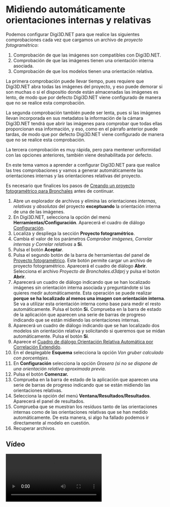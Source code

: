 # Midiendo automáticamente orientaciones internas y relativas

Podemos configurar Digi3D.NET para que realice las siguientes comprobaciones cada vez que cargamos un archivo de _proyecto fotogramétrico_:

1. Comprobación de que las imágenes son compatibles con Digi3D.NET.
2. Comprobación de que las imágenes tienen una orientación interna asociada.
3. Comprobación de que los modelos tienen una orientación relativa.

La primera comprobación puede llevar tiempo, pues requiere que Digi3D.NET abra todas las imágenes del proyecto, y eso puede demorar si son muchas o si el dispositio donde están almacenadas las imágenes es lento, de modo que por defecto Digi3D.NET viene configurado de manera que no se realice esta comprobación.

La segunda comprobación también puede ser lenta, pues si las imágenes llevan incorporada en sus metadatos la información de la cámara Digi3D.NET tendrá que abrir las imágenes para comprobar que todas ellas proporcionan esa información, y eso, como en el párrafo anterior puede tardas, de modo que por defecto Digi3D.NET viene configurado de manera que no se realice esta comprobación.

La tercera comprobación es muy rápida, pero para mentener uniformidad con las opciones anteriores, también viene deshabilitada por defecto.

En este tema vamos a aprender a configurar Digi3D.NET para que realice las tres comprobaciones y vamos a generar automáticamente las orientaciones internas y las orientaciones relativas del proyecto.

Es necesario que finalices los pasos de [Creando un proyecto fotogramétrico para Bronchales](/digi3d-net/primeros-pasos/comenzando-a-utilizar-digi3d.net/comenzando-con-la-ventana-fotogrametrica/sensor-camara-conica/proyectos-de-proyecto-fotogrametrico/CreandoUnProyectoFotogrametricoParaBronchales.html) antes de continuar.

1. Abre un explorador de archivos y elimina las orientaciones _internas_, _relativas_ y _absolutas_ del proyecto **exceptuando** la orientación interna de una de las imágenes.
2. En Digi3D.NET, selecciona la opción del menú **Herramientas/Configuración**. Aparecerá el cuadro de diálogo [Configuración](/digi3d-net/primeros-pasos/comenzando-a-utilizar-digi3d.net/comenzando-con-la-ventana-fotogrametrica/sensor-camara-conica/proyectos-de-proyecto-fotogrametrico/CuadroDeDialogoConfiguracion.html).
3. Localiza y despliega la sección **Proyecto fotogramétrico**.
4. Cambia el valor de los parámetros _Comprobar imágenes, Correlar internas y Correlar relativas_ a **Si**.
5. Pulsa el botón **Aceptar**.
6. Pulsa el segundo botón de la barra de herramientas del panel de [Proyecto fotogramétrico](/digi3d-net/primeros-pasos/comenzando-a-utilizar-digi3d.net/comenzando-con-la-ventana-fotogrametrica/sensor-camara-conica/proyectos-de-proyecto-fotogrametrico/PanelProyectoFotogrametrico.html). Este botón permite cargar un archivo de proyecto fotogramétrico. Aparecerá el cuadro de diálogo **Abrir**. Selecciona el archivo _Proyecto de Bronchales.d3dprj_ y pulsa el botón **Abrir**.
7. Aparecerá un cuadro de diálogo indicando que se han localizado imágenes sin orientación interna asociada y preguntándote si las quieres medir automáticamente. Esta operación se puede realizar **porque se ha localizado al menos una imagen con orientación interna**. Se va a utilizar esta orientación interna como base para medir el resto automáticamente. Pulsa el botón **Si.** Comprueba en la barra de estado de la aplicación que aparecen una serie de barras de progreso indicando que se están midiendo las orientaciones internas.
8. Aparecerá un cuadro de diálogo indicando que se han localizado dos modelos sin orientación relativa y solicitando si queremos que se midan automáticamente. Pulsa el botón **Sí**.
9. Aparece el [Cuadro de diálogo Orientación Relativa Automática por Correlación Extendido](/digi3d-net/primeros-pasos/comenzando-a-utilizar-digi3d.net/comenzando-con-la-ventana-fotogrametrica/sensor-camara-conica/proyectos-de-proyecto-fotogrametrico/CuadroDeDialogoOrientacionRelativaAutomaticaPorCorrelacionExtendido.html).
10. En el desplegable **Esquema** selecciona la opción _Von gruber calculado con porcentajes_.
11. En **Configuración** selecciona la opción _Grosera \(si no se dispone de una orientación relativa aproximada previa_.
12. Pulsa el botón **Comenzar.**
13. Comprueba en la barra de estado de la aplicación que aparecen una serie de barras de progreso indicando que se están midiendo las orientaciones relativas.
14. Selecciona la opción del menú **Ventana/Resultados/Resultados**. Aparecerá el panel de resultados.
15. Comprueba que se muestran los resíduos tanto de las orientaciones internas como de las orientaciones relativas que se han medido automáticamente. De esta manera, si algo ha fallado podemos ir directamente al modelo en cuestión.
16. Recuperar archivos.

## Vídeo

<video controls>
    <source src="https://digi21.blob.core.windows.net/videos-ayuda/Creando%20%20orientaciones%20internas%20y%20relativas%20automaticas%20mediante%20CRM.mp4" type="video/mp4">
</video>

